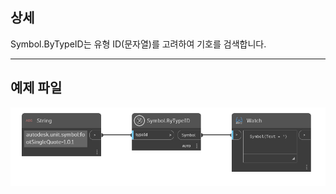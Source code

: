 ## 상세
Symbol.ByTypeID는 유형 ID(문자열)를 고려하여 기호를 검색합니다.
___
## 예제 파일

![Symbol.ByTypeID](./DynamoUnits.Symbol.ByTypeID_img.png)
